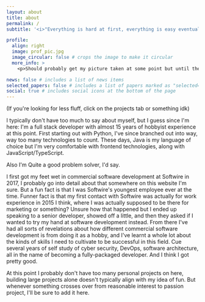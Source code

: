 ```yaml
---
layout: about
title: about
permalink: /
subtitle: '<i>"Everything is hard at first, everything is easy eventually."</i>'

profile:
  align: right
  image: prof_pic.jpg
  image_circular: false # crops the image to make it circular
  more_info: >
    <p>Should probably get my picture taken at some point but until then enjoy this image of someone who is just like me.</p>

news: false # includes a list of news items
selected_papers: false # includes a list of papers marked as "selected={true}"
social: true # includes social icons at the bottom of the page
---
```


(If you're looking for less fluff, click on the projects tab or something idk)

I typically don't have too much to say about myself, but I guess since I'm here: I'm a full stack developer with almost 15 years of hobbyist experience at this point. First starting out with Python, I've since branched out into way, way too many technologies to count. These days, Java is my language of choice but I'm very comfortable with frontend technologies, along with JavaScript/TypeScript.

Also I'm Quite a good problem solver, I'd say.

I first got my feet wet in commercial software development at Softwire in 2017, I probably go into detail about that somewhere on this website I'm sure. But a fun fact is that I was Softwire's youngest employee ever at the time. Funner fact is that my first contact with Softwire was actually for work experience in 2015 I think, where I was actually supposed to be there for marketing or something? Unsure how that happened but I ended up speaking to a senior developer, showed off a little, and then they asked if I wanted to try my hand at software development instead. From there I've had all sorts of revelations about how different commercial software development is from doing it as a hobby, and I've learnt a whole lot about the kinds of skills I need to cultivate to be successful in this field. Cue several years of self study of cyber security, DevOps, software architecture, all in the name of becoming a fully-packaged developer. And I think I got pretty good.

At this point I probably don't have too many personal projects on here, building large projects alone doesn't typically align with my idea of fun. But whenever something crosses over from reasonable interest to passion project, I'll be sure to add it here.